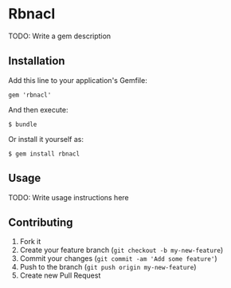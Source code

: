 # Rbnacl

TODO: Write a gem description

## Installation

Add this line to your application's Gemfile:

    gem 'rbnacl'

And then execute:

    $ bundle

Or install it yourself as:

    $ gem install rbnacl

## Usage

TODO: Write usage instructions here

## Contributing

1. Fork it
2. Create your feature branch (`git checkout -b my-new-feature`)
3. Commit your changes (`git commit -am 'Add some feature'`)
4. Push to the branch (`git push origin my-new-feature`)
5. Create new Pull Request
